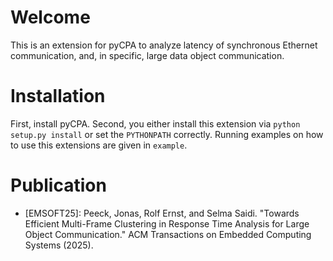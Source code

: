 # Welcome
This is an extension for pyCPA to analyze latency of synchronous Ethernet communication, and, in specific, large data object communication.

# Installation
First, install pyCPA.
Second, you either install this extension via `python setup.py install` or set the `PYTHONPATH` correctly.
Running examples on how to use this extensions are given in `example`.

# Publication

* [EMSOFT25]: Peeck, Jonas, Rolf Ernst, and Selma Saidi. "Towards Efficient Multi-Frame Clustering in Response Time Analysis for Large Object Communication." ACM Transactions on Embedded Computing Systems (2025).